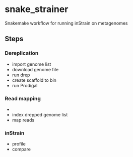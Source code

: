 # snake_strainer
Snakemake workflow for running inStrain on metagenomes



## Steps

### Dereplication
- import genome list
- download genome file
- run drep
- create scaffold to bin
- run Prodigal

### Read mapping
- 
- index drepped genome list
- map reads

### inStrain
- profile 
- compare